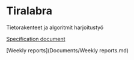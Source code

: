 # Tiralabra
 Tietorakenteet ja algoritmit harjoitustyö


[Specification document](Documents/Specification.md)

[Weekly reports](Documents/Weekly reports.md)
